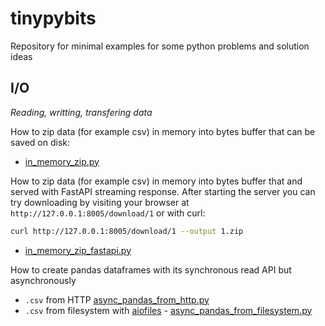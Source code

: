 # tinypybits
Repository for minimal examples for some python problems and solution ideas

## I/O
_Reading, writting, transfering data_

How to zip data (for example csv) in memory into bytes buffer that can be saved on disk:
- [in_memory_zip.py](/io/in_memory_zip.py)

How to zip data (for example csv) in memory into bytes buffer that and served with FastAPI streaming response. After starting the server you can try downloading by visiting your browser at `http://127.0.0.1:8005/download/1` or with curl:
```bash
curl http://127.0.0.1:8005/download/1 --output 1.zip
```

- [in_memory_zip_fastapi.py](/io/in_memory_zip_fastapi.py)

How to create pandas dataframes with its synchronous read API but asynchronously
- `.csv` from HTTP [async_pandas_from_http.py](/io/async_pandas_from_http.py)
- `.csv` from filesystem with [aiofiles](https://github.com/Tinche/aiofiles) -  [async_pandas_from_filesystem.py](/io/async_pandas_from_filesystem.py)